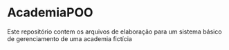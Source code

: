 # AcademiaPOO
Este repositório contem os arquivos de elaboração para um sistema básico de gerenciamento de uma academia fictícia
